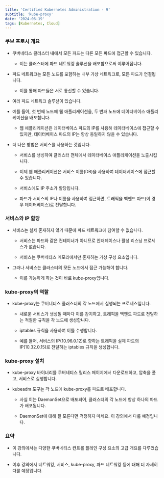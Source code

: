 ```yaml
---
title: 'Certified Kubernetes Administration - 9'
subtitle: 'kube-proxy'
date: '2024-06-19'
tags: [Kubernetes, Cloud]
---
```


### 쿠브 프로시 개요

- 쿠버네티스 클러스터 내에서 모든 파드는 다른 모든 파드에 접근할 수 있습니다.
  
  - 이는 클러스터에 파드 네트워킹 솔루션을 배포함으로써 이루어집니다.

- 파드 네트워크는 모든 노드를 포함하는 내부 가상 네트워크로, 모든 파드가 연결됩니다.
  
  - 이를 통해 파드들은 서로 통신할 수 있습니다.

- 여러 파드 네트워크 솔루션이 있습니다.

- 예를 들어, 첫 번째 노드에 웹 애플리케이션을, 두 번째 노드에 데이터베이스 애플리케이션을 배포합니다.
  
  - 웹 애플리케이션은 데이터베이스 파드의 IP를 사용해 데이터베이스에 접근할 수 있지만, 데이터베이스 파드의 IP는 항상 동일하지 않을 수 있습니다.

- 더 나은 방법은 서비스를 사용하는 것입니다.
  
  - 서비스를 생성하여 클러스터 전체에서 데이터베이스 애플리케이션을 노출시킵니다.
  
  - 이제 웹 애플리케이션은 서비스 이름(DB)을 사용하여 데이터베이스에 접근할 수 있습니다.
  
  - 서비스에도 IP 주소가 할당됩니다.
  
  - 파드가 서비스의 IP나 이름을 사용하여 접근하면, 트래픽을 백엔드 파드(이 경우 데이터베이스)로 전달합니다.

### 서비스와 IP 할당

- 서비스는 실제 존재하지 않기 때문에 파드 네트워크에 참여할 수 없습니다.
  
  - 서비스는 파드와 같은 컨테이너가 아니므로 인터페이스나 활성 리스닝 프로세스가 없습니다.
  
  - 서비스는 쿠버네티스 메모리에서만 존재하는 가상 구성 요소입니다.

- 그러나 서비스는 클러스터의 모든 노드에서 접근 가능해야 합니다.
  
  - 이를 가능하게 하는 것이 바로 kube-proxy입니다.

### kube-proxy의 역할

- kube-proxy는 쿠버네티스 클러스터의 각 노드에서 실행되는 프로세스입니다.
  
  - 새로운 서비스가 생성될 때마다 이를 감지하고, 트래픽을 백엔드 파드로 전달하는 적절한 규칙을 각 노드에 생성합니다.
  
  - iptables 규칙을 사용하여 이를 수행합니다.
  
  - 예를 들어, 서비스의 IP(10.96.0.12)로 향하는 트래픽을 실제 파드의 IP(10.32.0.15)로 전달하는 iptables 규칙을 생성합니다.

### kube-proxy 설치

- kube-proxy 바이너리를 쿠버네티스 릴리스 페이지에서 다운로드하고, 압축을 풀고, 서비스로 실행합니다.

- kubeadm 도구는 각 노드에 kube-proxy를 파드로 배포합니다.
  
  - 사실 이는 DaemonSet으로 배포되어, 클러스터의 각 노드에 항상 하나의 파드가 배포됩니다.
  
  - DaemonSet에 대해 잘 모른다면 걱정하지 마세요. 이 강의에서 다룰 예정입니다.

### 요약

- 이 강의에서는 다양한 쿠버네티스 컨트롤 플레인 구성 요소의 고급 개요를 다루었습니다.

- 이후 강의에서 네트워킹, 서비스, kube-proxy, 파드 네트워킹 등에 대해 더 자세히 다룰 예정입니다.